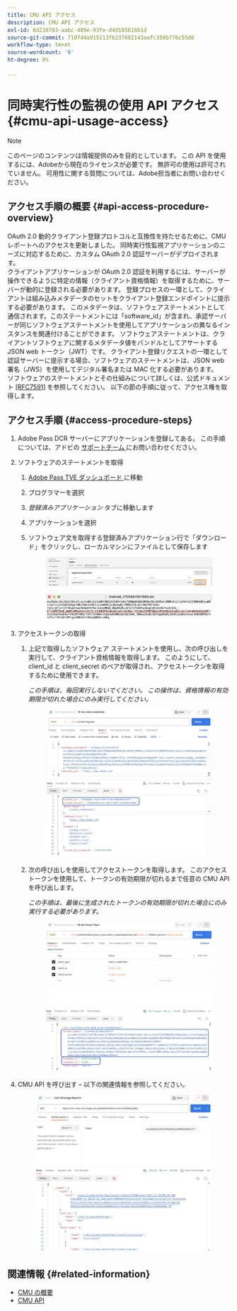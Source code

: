 ```yaml
---
title: CMU API アクセス
description: CMU API アクセス
exl-id: 8d216703-aabc-489e-93fe-d4d105616b1d
source-git-commit: 7107d4a915113fb237602143aafc350b776c55d6
workflow-type: tm+mt
source-wordcount: '0'
ht-degree: 0%

---
```


# 同時実行性の監視の使用 API アクセス {#cmu-api-usage-access}

>[!NOTE]
>
>このページのコンテンツは情報提供のみを目的としています。 この API を使用するには、Adobeから現在のライセンスが必要です。 無許可の使用は許可されていません。 可用性に関する質問については、Adobe担当者にお問い合わせください。

## アクセス手順の概要 {#api-access-procedure-overview}

OAuth 2.0 動的クライアント登録プロトコルと互換性を持たせるために、CMU レポートへのアクセスを更新しました。 同時実行性監視アプリケーションのニーズに対応するために、カスタム OAuth 2.0 認証サーバーがデプロイされます。 \
クライアントアプリケーションが OAuth 2.0 認証を利用するには、サーバーが操作できるように特定の情報（クライアント資格情報）を取得するために、サーバーが動的に登録される必要があります。 登録プロセスの一環として、クライアントは組み込みメタデータのセットをクライアント登録エンドポイントに提示する必要があります。
このメタデータは、ソフトウェアステートメントとして通信されます。このステートメントには「software_id」が含まれ、承認サーバーが同じソフトウェアステートメントを使用してアプリケーションの異なるインスタンスを関連付けることができます。
ソフトウェアステートメントは、クライアントソフトウェアに関するメタデータ値をバンドルとしてアサートする JSON web トークン（JWT）です。 クライアント登録リクエストの一環として認証サーバーに提示する場合、ソフトウェアのステートメントは、JSON web 署名（JWS）を使用してデジタル署名または MAC 化する必要があります。 \
ソフトウェアのステートメントとその仕組みについて詳しくは、公式ドキュメント <a href="https://datatracker.ietf.org/doc/html/rfc7591" target="_blank">[RFC7591]</a> を参照してください。
以下の節の手順に従って、アクセス権を取得します。

## アクセス手順 {#access-procedure-steps}

1. Adobe Pass DCR サーバーにアプリケーションを登録してある。 この手順については、アドビの [ サポートチーム ](mailto:tve-support@adobe.com) にお問い合わせください。

2. ソフトウェアのステートメントを取得
   1. [Adobe Pass TVE ダッシュボード ](https://experience.adobe.com/#/pass/authentication) に移動
   2. プログラマーを選択
   3. *登録済みアプリケーション* タブに移動します
   4. アプリケーションを選択
   5. ソフトウェア文を取得する登録済みアプリケーション行で「ダウンロード」をクリックし、ローカルマシンにファイルとして保存します

      <figure>
          <img src="assets/programmer-download-software-statement-button.png"
               alt="ソフトウェアのダウンロード ステートメント">
      </figure>

      <figure>
          <img src="assets/software_statement_2.png"
               alt="ソフトウェア明細書のサンプル">
      </figure>

3. アクセストークンの取得
   1. 上記で取得したソフトウェア ステートメントを使用し、次の呼び出しを実行して、クライアント資格情報を取得します。 このようにして、client_id と client_secret のペアが取得され、アクセストークンを取得するために使用できます。

      *この手順は、毎回実行しないでください。 この操作は、資格情報の有効期限が切れた場合にのみ実行してください。*
      <figure>
          <img src="assets/dcr_request_1_get_client_credentials.png"
               alt="クライアント資格情報の取得">
       </figure>

   2. 次の呼び出しを使用してアクセストークンを取得します。 このアクセストークンを使用して、トークンの有効期限が切れるまで任意の CMU API を呼び出します。

      *この手順は、最後に生成されたトークンの有効期限が切れた場合にのみ実行する必要があります。*
      <figure>
          <img src="assets/dcr_get_access_token_call.png"
               alt="アクセストークンを取得">
       </figure>

4. CMU API を呼び出す – 以下の関連情報を参照してください。
   <figure>
          <img src="assets/call_cmu_reports_sample.png"
               alt="Cmu API の呼び出し">
       </figure>

## 関連情報 {#related-information}

* [CMU の概要](/help/concurrency-monitoring/cm-usage-reports.md)
* [CMU API](/help/concurrency-monitoring/cmu-api.md)
